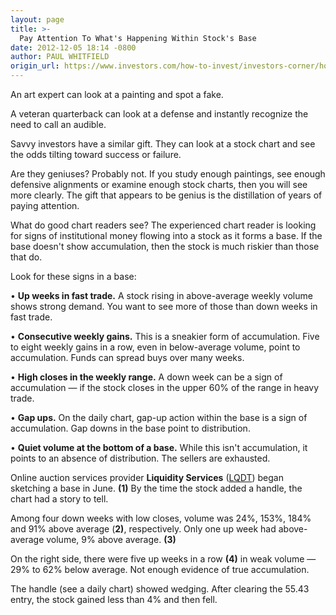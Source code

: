 ```yaml
---
layout: page
title: >-
  Pay Attention To What's Happening Within Stock's Base
date: 2012-12-05 18:14 -0800
author: PAUL WHITFIELD
origin_url: https://www.investors.com/how-to-invest/investors-corner/how-to-read-a-stock-chart
---
```





An art expert can look at a painting and spot a fake.


A veteran quarterback can look at a defense and instantly recognize the need to call an audible.


Savvy investors have a similar gift. They can look at a stock chart and see the odds tilting toward success or failure.


Are they geniuses? Probably not. If you study enough paintings, see enough defensive alignments or examine enough stock charts, then you will see more clearly. The gift that appears to be genius is the distillation of years of paying attention.


What do good chart readers see? The experienced chart reader is looking for signs of institutional money flowing into a stock as it forms a base. If the base doesn't show accumulation, then the stock is much riskier than those that do.


Look for these signs in a base:


• **Up weeks in fast trade.** A stock rising in above-average weekly volume shows strong demand. You want to see more of those than down weeks in fast trade.


• **Consecutive weekly gains.** This is a sneakier form of accumulation. Five to eight weekly gains in a row, even in below-average volume, point to accumulation. Funds can spread buys over many weeks.


• **High closes in the weekly range.** A down week can be a sign of accumulation — if the stock closes in the upper 60% of the range in heavy trade.


• **Gap ups.** On the daily chart, gap-up action within the base is a sign of accumulation. Gap downs in the base point to distribution.


• **Quiet volume at the bottom of a base.** While this isn't accumulation, it points to an absence of distribution. The sellers are exhausted.


Online auction services provider **Liquidity Services** ([LQDT](https://research.investors.com/quote.aspx?symbol=LQDT)) began sketching a base in June. **(1)** By the time the stock added a handle, the chart had a story to tell.


Among four down weeks with low closes, volume was 24%, 153%, 184% and 91% above average (**2)**, respectively. Only one up week had above-average volume, 9% above average. **(3)**


On the right side, there were five up weeks in a row **(4)** in weak volume — 29% to 62% below average. Not enough evidence of true accumulation.


The handle (see a daily chart) showed wedging. After clearing the 55.43 entry, the stock gained less than 4% and then fell.




